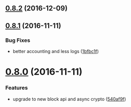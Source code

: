 <a name="0.8.2"></a>
## [0.8.2](https://github.com/ipfs/js-ipfs-bitswap/compare/v0.8.1...v0.8.2) (2016-12-09)



<a name="0.8.1"></a>
## [0.8.1](https://github.com/ipfs/js-ipfs-bitswap/compare/v0.8.0...v0.8.1) (2016-11-11)


### Bug Fixes

* better accounting and less logs ([1bfbc1f](https://github.com/ipfs/js-ipfs-bitswap/commit/1bfbc1f))



<a name="0.8.0"></a>
# [0.8.0](https://github.com/ipfs/js-ipfs-bitswap/compare/v0.7.1...v0.8.0) (2016-11-11)


### Features

* upgrade to new block api and async crypto ([540af9f](https://github.com/ipfs/js-ipfs-bitswap/commit/540af9f))



